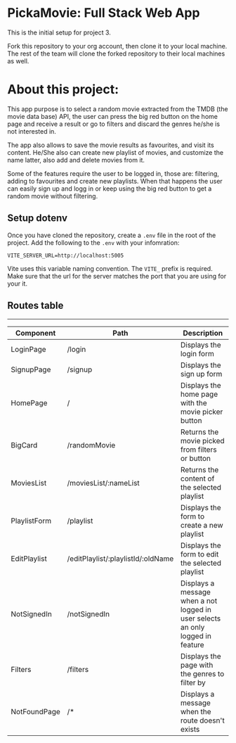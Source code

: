 # PickaMovie: Full Stack Web App

This is the initial setup for project 3.

Fork this repository to your org account, then clone it to your local machine.
The rest of the team will clone the forked repository to their local machines as well.

# About this project:

This app purpose is to select a random movie extracted from the TMDB (the movie data base) API, the user can press the big red button on the home page
and receive a result or go to filters and discard the genres he/she is not interested in.

The app also allows to save the movie results as favourites, and visit its content. He/She also can create new playlist of movies, and customize the name latter, also add and delete movies from it.

Some of the features require the user to be logged in, those are: filtering, adding to favourites and create new playlists. 
When that happens the user can easily sign up and logg in or keep using the big red button to get a random movie without filtering.




## Setup dotenv
Once you have cloned the repository, create a `.env` file in the root of the project.
Add the following to the `.env` with your infomration:
```
VITE_SERVER_URL=http://localhost:5005
```
Vite uses this variable naming convention. The `VITE_` prefix is required. Make sure that the url for the server matches the port that you are using for your it.

## Routes table 
 ___________________________________________________________________________________________________________________________________
|  Component  |               Path                |                         Description                                             |
|-------------|-----------------------------------|---------------------------------------------------------------------------------|
| LoginPage   |             /login                | Displays the login form                                                         |
| SignupPage  |             /signup               | Displays the sign up form                                                       |
| HomePage    |             /                     | Displays the home page with the movie picker button                             |
| BigCard     |             /randomMovie          | Returns the movie picked from filters or button                                 |
| MoviesList  |       /moviesList/:nameList       | Returns the content of the selected playlist                                    |
|PlaylistForm |             /playlist             | Displays the form to create a new playlist                                      |
|EditPlaylist |/editPlaylist/:playlistId/:oldName | Displays the form to edit the selected playlist                                 |
|NotSignedIn  |             /notSignedIn          | Displays a message when a not logged in user selects an only logged in feature  |
|  Filters    |             /filters              | Displays the page with the genres to filter by                                  |
|NotFoundPage |             /*                    | Displays a message when the route doesn't exists                                |
